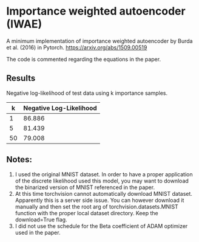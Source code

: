 # Importance weighted autoencoder (IWAE)

A minimum implementation of importance weighted autoencoder by Burda et al. (2016) in Pytorch.
https://arxiv.org/abs/1509.00519

The code is commented regarding the equations in the paper. 

## Results

Negative log-likelihood of test data using k importance samples. 

 k | Negative Log-Likelihood 
---| -----------------------
1  | 86.886
5  | 81.439
50 | 79.008

## Notes: 
1. I used the original MNIST dataset. In order to have a proper application of the discrete likelihood used this model, you may want to download the binarized version of MNIST referenced in the paper.
2. At this time torchvision cannot automatically download MNIST dataset. Apparently this is a server side issue. You can however download it manually and then set the root arg of torchvision.datasets.MNIST function with the proper local dataset directory. Keep the download=True flag.
3. I did not use the schedule for the Beta coefficient of ADAM optimizer used in the paper.  
